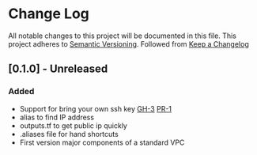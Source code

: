# Change Log
All notable changes to this project will be documented in this file.
This project adheres to [Semantic Versioning](http://semver.org/). Followed from [Keep a Changelog](http://keepachangelog.com)

## [0.1.0] - Unreleased

### Added

* Support for bring your own ssh key [GH-3](https://github.com/newtonlabs/terraform-vpc/issues/3) [PR-1](https://github.com/newtonlabs/terraform-vpc/pull/4)
* alias to find IP address
* outputs.tf to get public ip quickly
* .aliases file for hand shortcuts
* First version major components of a standard VPC

